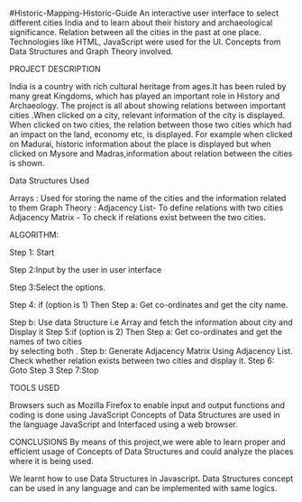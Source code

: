 #Historic-Mapping-Historic-Guide
 An interactive user interface to select different cities India and to learn about their history and archaeological significance. Relation between all the cities in the past at one place. Technologies like HTML, JavaScript were used for the UI. Concepts from Data Structures and Graph Theory involved. 



PROJECT DESCRIPTION

India is a country with rich cultural heritage from ages.It has been ruled by many great Kingdoms, which has played an important role in History and Archaeology.
The project is all about showing relations between important cities .When clicked on a city, relevant information of the city is displayed. When clicked on two cities, the relation between those two cities which had an impact on the land, economy etc, is displayed.
For example when clicked on Madurai, historic information about the place is displayed but when clicked on Mysore and Madras,information about relation between the cities is shown.

Data Structures Used

Arrays : Used for storing the name of the cities and the information related to them
Graph Theory :
 Adjacency List- To define relations with two cities
 Adjacency Matrix - To check if relations exist between the two cities.


ALGORITHM:

Step 1: Start

Step 2:Input by the user in user interface

Step 3:Select the options.

Step 4: if (option is 1)
		Then 
   		    Step a: Get co-ordinates and get the city name.
  		
Step b: Use data Structure i.e Array and fetch the information 
about city and Display it
Step 5:if (option is 2)
		Then
Step a: Get co-ordinates and get the names of two cities     
by selecting both .
Step b:  Generate Adjacency Matrix Using  Adjacency 
List. Check whether relation exists 
between two cities and display it.
Step 6: Goto Step 3
Step 7:Stop

TOOLS USED

Browsers such as Mozilla Firefox to enable input and output functions and coding is done using JavaScript 
Concepts of Data Structures are used in the language JavaScript and Interfaced using a web browser.

CONCLUSIONS 
By means of this project,we were able to learn proper and efficient usage of Concepts of Data Structures and could analyze the places where it is being used.

We learnt how to use Data Structures in Javascript.
Data Structures concept can be used in any language and can be implemented with same logics.
